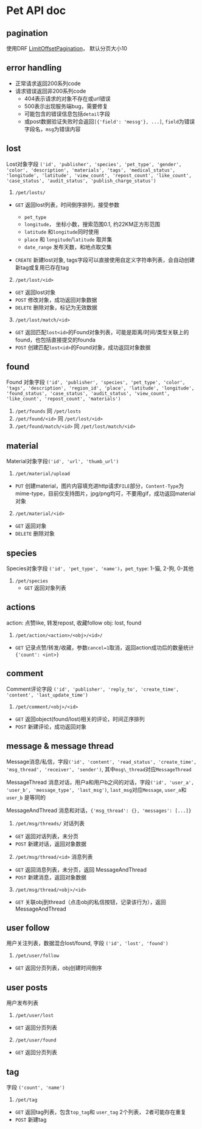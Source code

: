 # Pet API doc

## pagination
使用DRF [LimitOffsetPagination](https://www.django-rest-framework.org/api-guide/pagination/#limitoffsetpagination)，
默认分页大小10

## error handling
- 正常请求返回200系列code
- 请求错误返回非200系列code
  - 404表示请求的对象不存在或url错误
  - 500表示出现服务端bug，需要修复
  - 可能包含的错误信息包括`detail`字段
  - 或post数据验证失败时会返回`[{'field': 'messg'}, ...]`, `field`为错误字段名，`msg`为错误内容


## lost
Lost对象字段 `('id', 'publisher', 'species', 'pet_type', 'gender',
                  'color', 'description', 'materials', 'tags', 'medical_status',
                  'longitude', 'latitude', 'view_count', 'repost_count', 'like_count',
                  'case_status', 'audit_status', 'publish_charge_status')
`

1. `/pet/losts/` 
  - `GET` 返回lost列表，时间倒序排列，接受参数
    - `pet_type` 
    - `longitude`， 坐标小数，搜索范围0.1, 约22KM正方形范围
    - `latitude` 和`longitude`同时使用
    - `place` 和 `longitude`/`latitude` 取并集
    - `date_range` 发布天数，和地点取交集
  
  - `CREATE` 新建lost对象, tags字段可以直接使用自定义字符串列表，会自动创建新tag或复用已存在tag
2. `/pet/lost/<id>` 
  - `GET` 返回lost对象
  - `POST` 修改对象，成功返回对象数据
  - `DELETE` 删除对象，标记为无效数据
3. `/pet/lost/match/<id>`
  - `GET` 返回匹配`lost<id>`的Found对象列表，可能是距离/时间/类型关联上的found，也包括直接提交的founda
  - `POST` 创建匹配`lost<id>`的Found对象，成功返回对象数据

## found
Found 对象字段 `('id', 'publisher', 'species', 'pet_type', 'color', 'tags',
                  'description', 'region_id', 'place', 'latitude', 'longitude',
                  'found_status', 'case_status', 'audit_status',
                  'view_count', 'like_count', 'repost_count', 'materials')`
1. `/pet/founds` 同 `/pet/losts`
2. `/pet/found/<id>` 同 `/pet/lost/<id>`
3. `/pet/found/match/<id>` 同 `/pet/lost/match/<id>`

## material 
Material对象字段`('id', 'url', 'thumb_url')`

1. `/pet/material/upload`
  - `PUT` 创建material，图片内容填充进http请求`FILE`部分，`Content-Type`为mime-type，目前仅支持图片，jpg/png均可，不要用gif，成功返回material对象
2. `/pet/material/<id>`
  - `GET` 返回对象
  - `DELETE` 删除对象


## species
Species对象字段 `('id', 'pet_type', 'name')`，`pet_type`: 1-猫, 2-狗, 0-其他
1. `/pet/species`
   - `GET` 返回对象列表

## actions
action: 点赞like, 转发repost, 收藏follow
obj: lost, found

1. `/pet/action/<action>/<obj>/<id>/`
  - `GET` 记录点赞/转发/收藏，参数`cancel=1`取消，返回action成功后的数量统计`{'count': <int>}`


## comment
Comment评论字段 `('id', 'publisher', 'reply_to', 'create_time',  'content',
                  'last_update_time')`

1. `/pet/comment/<obj>/<id>`
  - `GET` 返回object(found/lost)相关的评论，时间正序排列
  - `POST` 新建评论，成功返回对象

## message & message thread
Message消息/私信，字段`('id', 'content', 'read_status', 'create_time', 'msg_thread', 'receiver', 'sender')`, 其中`msg\_thread`对应`MessageThread`

MessageThread 消息对话，用户a和用户b之间的对话，字段`('id', 'user_a', 'user_b', 'message_type', 'last_msg')`, `last_msg`对应`Message`, `user_a`和`user_b` 是等同的

MessageAndThread 消息和对话，`{'msg_thread': {}, 'messages': [...]}`

1. `/pet/msg/threads/` 对话列表
  - `GET` 返回对话列表，未分页 
  - `POST` 新建对话，返回对象数据

2. `/pet/msg/thread/<id>` 消息列表
  - `GET` 返回消息列表，未分页，返回 MessageAndThread
  - `POST` 新建消息，返回对象数据

3. `/pet/msg/thread/<obj>/<id>`
  - `GET` 关联obj到thread（点击obj的私信按钮，记录该行为），返回MessageAndThread


## user follow
用户关注列表，数据混合lost/found, 字段 `('id', 'lost', 'found')`

1. `/pet/user/follow`
  - `GET` 返回分页列表，obj创建时间倒序

## user posts
用户发布列表

1. `/pet/user/lost` 
  - `GET` 返回分页列表
2. `/pet/user/found`
  - `GET` 返回分页列表


## tag
字段 `('count', 'name')`

1. `/pet/tag`
  - `GET` 返回tag列表，包含`top_tag`和 `user_tag` 2个列表， 2者可能存在重复
  - `POST` 新建tag





